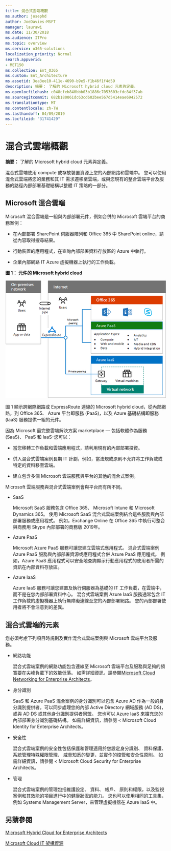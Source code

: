```yaml
---
title: 混合式雲端概觀
ms.author: josephd
author: JoeDavies-MSFT
manager: laurawi
ms.date: 11/30/2018
ms.audience: ITPro
ms.topic: overview
ms.service: o365-solutions
localization_priority: Normal
search.appverid:
- MET150
ms.collection: Ent_O365
ms.custom: Ent_Architecture
ms.assetid: 3ea3ee10-411e-4690-b9e5-f1b46f1f4d59
description: 摘要： 了解的 Microsoft hybrid cloud 元素與定義。
ms.openlocfilehash: c048cfeb840bbb03b1886c7053603cfdc84f37ab
ms.sourcegitcommit: 682b180061dc63cd602bee567d5414eae6942572
ms.translationtype: MT
ms.contentlocale: zh-TW
ms.lasthandoff: 04/09/2019
ms.locfileid: "31741429"
---
```

# <a name="hybrid-cloud-overview"></a>混合式雲端概觀

 **摘要：** 了解的 Microsoft hybrid cloud 元素與定義。
  
混合式雲端使用 compute 或存放裝置資源上您的內部網路和雲端中。 您可以使用混合式雲端將您的業務和其 IT 需求遷移至雲端，或與您現有的整合雲端平台及服務的路徑內部部署基礎結構以整體 IT 策略的一部分。
  
## <a name="microsoft-hybrid-cloud"></a>Microsoft 混合雲端

Microsoft 混合雲端是一組與內部部署元件，例如合併的 Microsoft 雲端平台的商務案例： 
  
- 在內部部署 SharePoint 伺服器陣列和 Office 365 中 SharePoint online，請從內容取得搜尋結果。
    
- 行動裝置的應用程式，在查詢內部部署資料存放區的 Azure 中執行。
    
- 企業內部網路 IT Azure 虛擬機器上執行的工作負載。
    
**圖 1： 元件的 Microsoft hybrid cloud**

![Microsoft 混合式雲端的元件](media/Hybrid-Poster/MS-Hybrid-Cloud.png)
  
圖 1 顯示跨網際網路或 ExpressRoute 連線的 Microsoft hybrid cloud，從內部網路，到 Office 365、 Azure 平台即服務 (PaaS)，以及 Azure 基礎結構即服務 (IaaS) 服務提供一組的元件。
  
因為 Microsoft 最完整雲端解決方案 marketplace — 包括軟體作為服務 (SaaS)、 PaaS 和 IaaS-您可以：
  
- 當您移轉工作負載和雲端應用程式，請利用現有的內部部署投資。
    
- 併入混合式雲端案例長期 IT 計劃，例如，當法規或原則不允許將工作負載或特定的資料移至雲端。
    
- 建立包含多個 Microsoft 雲端服務與平台的其他的混合式案例。
    
Microsoft 雲端服務與混合式雲端案例會與平台而有所不同。
  
- SaaS
    
    Microsoft SaaS 服務包含 Office 365、 Microsoft Intune 和 Microsoft Dynamics 365。 使用 Microsoft SaaS 混合式雲端案例結合這些服務與內部部署服務或應用程式。 例如，Exchange Online 在 Office 365 中執行可整合與商務用 Skype 內部部署的商務版 2019年。
    
- Azure PaaS
    
    Microsoft Azure PaaS 服務可讓您建立雲端式應用程式。 混合式雲端案例 Azure PaaS 服務與內部部署資源或應用程式合併 Azure PaaS 應用程式。 例如，Azure PaaS 應用程式可以安全地查詢顯示行動應用程式的使用者所需的資訊在內部資料存放區。
    
- Azure IaaS
    
    Azure IaaS 服務可讓您建置及執行伺服器為基礎的 IT 工作負載，在雲端中，而不是在您內部部署資料中心。 混合式雲端案例 Azure IaaS 服務通常包含 IT 工作負載的虛擬機器上執行無障礙連線至您的內部部署網路。 您的內部部署使用者將不會注意到的差異。
    
## <a name="elements-of-hybrid-cloud"></a>混合式雲端的元素

您必須考慮下列項目時規劃及實作混合式雲端案例與 Microsoft 雲端平台及服務。
  
- 網路功能
    
    混合式雲端案例的網路功能包含連線至 Microsoft 雲端平台及服務與足夠的頻寬要在尖峰負載下的效能低落。 如需詳細資訊，請參閱[Microsoft Cloud Networking for Enterprise Architects](microsoft-cloud-networking-for-enterprise-architects.md)。
    
- 身分識別
    
    SaaS 和 Azure PaaS 混合案例的身分識別可以包含 Azure AD 作為一般的身分識別提供者，可以同步處理您的內部 Active Directory 網域服務 (AD DS)，或與 AD DS 或其他身分識別提供者同盟。 您也可以 Azure IaaS 來擴充您的內部部署身分識別基礎結構。 如需詳細資訊，請參閱 < <b0>Microsoft Cloud Identity for Enterprise Architects</b0>。
    
- 安全性
    
    混合式雲端案例的安全性包括保護和管理適用於您設定身分識別、 資料保護、 系統管理特殊權限管理、 威脅知悉的變更，並實作的控管和安全性原則。 如需詳細資訊，請參閱 < <b0>Microsoft Cloud Security for Enterprise Architects</b0>。
    
- 管理
    
    混合式雲端案例的管理包括維護設定、 資料、 帳戶、 原則和權限，以及監視案例和其效能的項目進行中的健康狀況的能力。 您也可以使用相同的工具集，例如 Systems Management Server，來管理虛擬機器在 Azure IaaS 中。
    
## <a name="see-also"></a>另請參閱

[Microsoft Hybrid Cloud for Enterprise Architects](microsoft-hybrid-cloud-for-enterprise-architects.md)
  
[Microsoft Cloud IT 架構資源](microsoft-cloud-it-architecture-resources.md)

